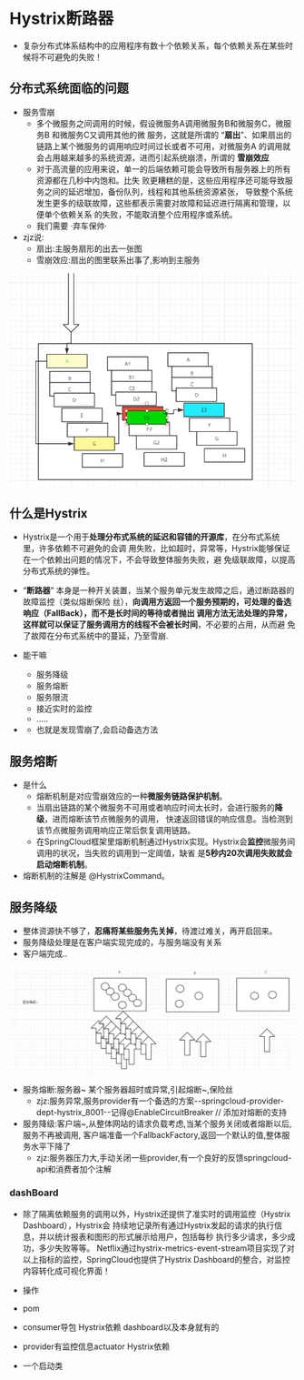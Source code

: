 # Hystrix断路器
- 复杂分布式体系结构中的应用程序有数十个依赖关系，每个依赖关系在某些时候将不可避免的失败！
## 分布式系统面临的问题
- 服务雪崩
    - 多个微服务之间调用的时候，假设微服务A调用微服务B和微服务C，微服务B 和微服务C又调用其他的微
      服务，这就是所谓的 “**扇出**”、如果扇出的链路上某个微服务的调用响应时间过长或者不可用，对微服务A
      的调用就会占用越来越多的系统资源，进而引起系统崩溃，所谓的 **雪崩效应**
    - 对于高流量的应用来说，单一的后端依赖可能会导致所有服务器上的所有资源都在几秒中内饱和。比失
      败更糟糕的是，这些应用程序还可能导致服务之间的延迟增加，备份队列，线程和其他系统资源紧张，
      导致整个系统发生更多的级联故障，这些都表示需要对故障和延迟进行隔离和管理，以便单个依赖关系
      的失败，不能取消整个应用程序或系统。
    - 我们需要 ·弃车保帅·  
- zjz说:
    - 扇出:主服务扇形的出去一张图
    - 雪崩效应:扇出的图里联系出事了,影响到主服务
    
![img_6.png](img_6.png)

    
## 什么是Hystrix
- Hystrix是一个用于**处理分布式系统的延迟和容错的开源库**，在分布式系统里，许多依赖不可避免的会调
  用失败，比如超时，异常等，Hystrix能够保证在一个依赖出问题的情况下，不会导致整体服务失败，避
  免级联故障，以提高分布式系统的弹性。
- “**断路器**” 本身是一种开关装置，当某个服务单元发生故障之后，通过断路器的故障监控（类似熔断保险
  丝），**向调用方返回一个服务预期的，可处理的备选响应（FallBack），而不是长时间的等待或者抛出
  调用方法无法处理的异常，这样就可以保证了服务调用方的线程不会被长时间**，不必要的占用，从而避
  免了故障在分布式系统中的蔓延，乃至雪崩. 
  
- 能干嘛
  - 服务降级
  - 服务熔断
  - 服务限流
  - 接近实时的监控
  - .....

- - 也就是发现雪崩了,会启动备选方法
    

## 服务熔断
- 是什么
  - 熔断机制是对应雪崩效应的一种**微服务链路保护机制**。
  - 当扇出链路的某个微服务不可用或者响应时间太长时，会进行服务的**降级**，进而熔断该节点微服务的调用，
    快速返回错误的响应信息。当检测到该节点微服务调用响应正常后恢复调用链路。
  - 在SpringCloud框架里熔断机制通过Hystrix实现。Hystrix会**监控**微服务间调用的状况，当失败的调用到一定阈值，缺省
  是**5秒内20次调用失败就会启动熔断机制**。
- 熔断机制的注解是 @HystrixCommand。

## 服务降级
- 整体资源快不够了，**忍痛将某些服务先关掉**，待渡过难关，再开启回来。
- 服务降级处理是在客户端实现完成的，与服务端没有关系
- 客户端完成..

![img_7.png](img_7.png)


- 服务熔断:服务器~ 某个服务器超时或异常,引起熔断~,保险丝
  - zjz:服务异常,服务provider有一个备选的方案--springcloud-provider-dept-hystrix_8001--记得@EnableCircuitBreaker  // 添加对熔断的支持
- 服务降级:客户端~,从整体网站的请求负载考虑,当某个服务关闭或者熔断以后,服务不再被调用,
        客户端准备一个FallbackFactory,返回一个默认的值,整体服务水平下降了
  - zjz:服务器压力大,手动关闭一些provider,有一个良好的反馈springcloud-api和消费者加个注解
    


### dashBoard
- 除了隔离依赖服务的调用以外，Hystrix还提供了准实时的调用监控（Hystrix Dashboard），Hystrix会
  持续地记录所有通过Hystrix发起的请求的执行信息，并以统计报表和图形的形式展示给用户，包括每秒
  执行多少请求，多少成功，多少失败等等。
  Netflix通过hystrix-metrics-event-stream项目实现了对以上指标的监控，SpringCloud也提供了Hystrix
  Dashboard的整合，对监控内容转化成可视化界面！
  
- 操作
- pom
- consumer导包 Hystrix依赖 dashboard以及本身就有的
- provider有监控信息actuator Hystrix依赖
- 一个启动类


